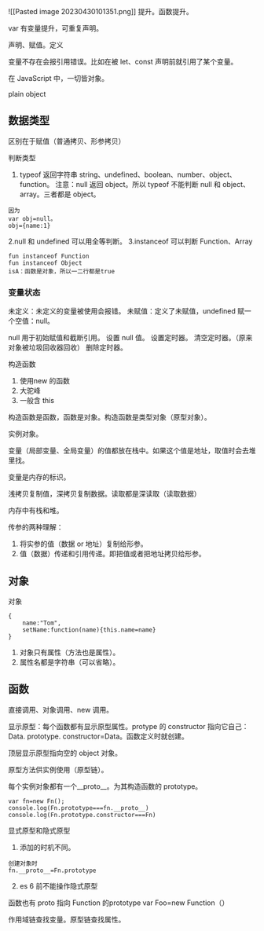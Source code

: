 ![[Pasted image 20230430101351.png]] 提升。函数提升。

var 有变量提升，可重复声明。

声明、赋值。定义

变量不存在会报引用错误。比如在被 let、const 声明前就引用了某个变量。






在 JavaScript 中，一切皆对象。

plain object

## 数据类型

区别在于赋值（普通拷贝、形参拷贝）

判断类型
1. typeof 返回字符串 string、undefined、boolean、number、object、function。
注意：null 返回 object。所以 typeof 不能判断 null 和 object、array。三者都是 object。
```
因为
var obj=null。
obj={name:1}
```

2.null 和 undefined 可以用全等判断。
3.instanceof 可以判断 Function、Array
```
fun instanceof Function
fun instanceof Object
isA：函数是对象，所以一二行都是true
```

### 变量状态
未定义：未定义的变量被使用会报错。
未赋值：定义了未赋值，undefined
赋一个空值：null。

null 用于初始赋值和截断引用。
设置 null 值。
设置定时器。
清空定时器。（原来对象被垃圾回收器回收）
删除定时器。

构造函数
1. 使用new 的函数
2. 大驼峰
3. 一般含 this

构造函数是函数，函数是对象。构造函数是类型对象（原型对象）。

实例对象。

变量（局部变量、全局变量）的值都放在栈中。如果这个值是地址，取值时会去堆里找。

变量是内存的标识。

浅拷贝复制值，深拷贝复制数据。读取都是深读取（读取数据）

内存中有栈和堆。


传参的两种理解：
1. 将实参的值（数据 or 地址）复制给形参。
2. 值（数据）传递和引用传递。即把值或者把地址拷贝给形参。

## 对象

对象
```
{
	name:"Tom",
	setName:function(name){this.name=name}
}
```
1. 对象只有属性（方法也是属性）。
2. 属性名都是字符串（可以省略）。


## 函数
直接调用、对象调用、new 调用。


显示原型：每个函数都有显示原型属性。protype 的 constructor 指向它自己：Data. prototype. constructor=Data。函数定义时就创建。

顶层显示原型指向空的 object 对象。

原型方法供实例使用（原型链）。

每个实例对象都有一个__proto__。为其构造函数的 prototype。
```
var fn=new Fn();
console.log(Fn.prototype===fn.__proto__)
console.log(Fn.prototype.constructor===Fn)
```

显式原型和隐式原型
1. 添加的时机不同。
```
创建对象时
fn.__proto__=Fn.prototype
```
2. es 6 前不能操作隐式原型

函数也有 proto 指向 Function 的prototype
var Foo=new Function（）


作用域链查找变量。原型链查找属性。